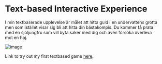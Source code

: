 # Text-based Interactive Experience

I min textbaserade upplevelse är målet att hitta guld i en undervattens grotta men som istället visar sig bli att hitta din bästakompis. Du kommer få prata med en sjöljungfru som vill byta saker med dig och även försöka överleva mot en haj.

![image](https://github.com/Sillen00/TextbaseradInteraktivUpplevelse-Uppgift/assets/114336470/b45d77d6-8b4a-45f3-be20-fc139d5901e2)

Link to try out my first textbased game [here](https://sillen00.github.io/TextbaseradInteraktivUpplevelse-Uppgift/).

